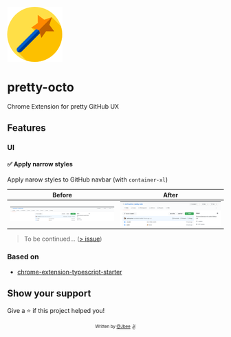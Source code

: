 ![pretty-octo](./public/icon/icon_128x128.png)

# pretty-octo

Chrome Extension for pretty GitHub UX

## Features

### UI

#### ✅ Apply narrow styles

Apply narow styles to GitHub navbar (with `container-xl`)

|            **Before**            |           **After**            |
| :------------------------------: | :----------------------------: |
| ![1_before](assets/1_before.png) | ![1_after](assets/1_after.png) |

> To be continued... ([> issue](https://github.com/JaeYeopHan/pretty-octo/issues/new?template=Feature_request.md))

### Based on

- [chrome-extension-typescript-starter](https://github.com/chibat/chrome-extension-typescript-starter)

## Show your support

Give a ⭐️ if this project helped you!

<div align="center">
  <sub>
    <sup>Written by <a href="https://github.com/JaeYeopHan">@Jbee</a></sup>
  </sub>
  <small>✌</small>
</div>
